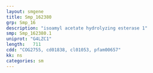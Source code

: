 ```yaml
---
layout: smgene
title: Smp_162380
grp: Smp_16
description: "isoamyl acetate hydrolyzing esterase 1"
smp: Smp_162380.1
uniprot: "G4LZC1"
length:   711
cdd: "COG2755, cd01838, cl01053, pfam00657"
kk: ns
categories: sm
---
```

